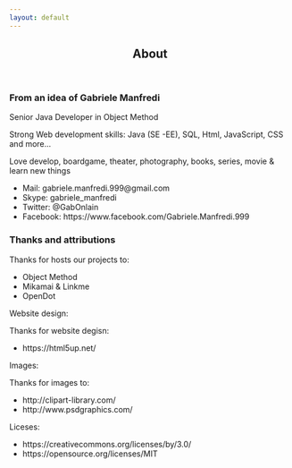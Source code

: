 ```yaml
---
layout: default
---
```


<div id="main" class="wrapper style1">
    <div class="container">
        <header class="major">
            <h2>About</h2>
            <p></p>
        </header>
        <!-- Content -->
		<section id="content">
			<!-- <a href="{{ site.url }}{{ site.baseurl }}/#" class="image fit"><img src="{{ site.url }}{{ site.baseurl }}/{{ site.images }}/pic07.jpg" alt="" /></a> -->
			<h3>From an idea of Gabriele Manfredi</h3>
            <p>Senior Java Developer in Object Method</p>
            <p>Strong Web development skills: Java (SE -EE), SQL, Html, JavaScript, CSS and more...</p>
            <p>Love develop, boardgame, theater, photography, books, series, movie & learn new things</p>
            <ul>
				<li>Mail: gabriele.manfredi.999@gmail.com</li>
                <li>Skype: gabriele_manfredi</li>
                <li>Twitter: @GabOnlain</li>
                <li>Facebook: https://www.facebook.com/Gabriele.Manfredi.999</li>
            </ul>
			<h3>Thanks and attributions</h3>
			<p>Thanks for hosts our projects to:</p>
			<ul>
				<li>Object Method</li>
				<li>Mikamai & Linkme</li>
				<li>OpenDot</li>
			</ul>
            <p>Website design:</p>
   			<p>Thanks for website degisn:</p>
			<ul>
				<li>https://html5up.net/</li>
			</ul>
            <p>Images:</p>
   			<p>Thanks for images to:</p>
			<ul>
                <li>http://clipart-library.com/</li>
				<li>http://www.psdgraphics.com/</li>
			</ul>
            <p>Liceses:</p>
			<ul>
                <li>https://creativecommons.org/licenses/by/3.0/</li>
				<li>https://opensource.org/licenses/MIT</li>
			</ul>
		</section>
    </div>
</div>